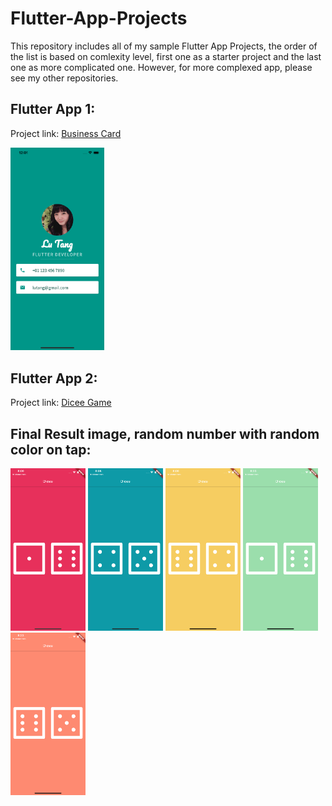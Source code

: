 # Flutter-App-Projects
This repository includes all of my sample Flutter App Projects, the order of the list is based on comlexity level, first one as a starter project and the last one as more complicated one. However, for more complexed app, please see my other repositories. 


## Flutter App 1: 

Project link: <a href="https://github.com/lutang123/business_card_flutter">Business Card</a>

<img src="BusinessCard_iOS.png" width="150"> 

## Flutter App 2:

Project link: <a href="https://github.com/lutang123/dicee-game-flutter">Dicee Game</a>

## Final Result image, random number with random color on tap:

<p>
  <img src="screenshot1.png" width="120" />
  <img src="screenshot2.png" width="120" /> 
  <img src="screenshot3.png" width="120" />
  <img src="screenshot4.png" width="120" />
  <img src="screenshot5.png" width="120" />
</p>
